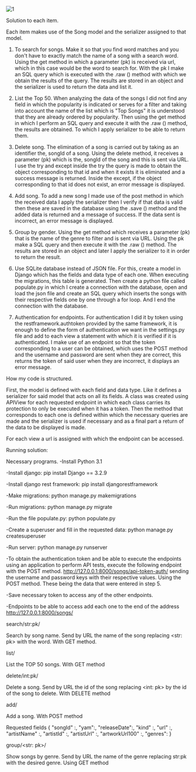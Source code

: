 ![1](https://user-images.githubusercontent.com/19244197/144340438-c8b673d5-acd7-44a3-85a2-c97e86193808.png)

Solution to each item.

Each item makes use of the Song model and the serializer assigned to that model.

1.  To search for songs. Make it so that you find word matches and you don't have to exactly match the name of a song with a search word. 
    Using the get method in which a parameter (pk) is received via url, which in this case would be the word to search for. 
    With the pk I make an SQL query which is executed with the .raw () method with which we obtain the results of the query. 
    The results are stored in an object and the serializer is used to return the data and list it.

2.  List the Top 50. When analyzing the data of the songs I did not find any field in which the popularity is indicated or serves for a 
    filter and taking into account the name of the list which is "Top Songs" it is understood that they are already ordered by popularity. 
    Then using the get method in which I perform an SQL query and execute it with the .raw () method, the results are obtained. 
    To which I apply serializer to be able to return them.

3.  Delete song. The elimination of a song is carried out by taking as an identifier the, songId of a song. 
    Using the delete method, it receives a parameter (pk) which is the, songId of the song and this is sent via URL. 
    I use the try and except inside the try the query is made to obtain the object corresponding to that id and when it exists it is eliminated 
    and a success message is returned. Inside the except, if the object corresponding to that id does not exist, an error message is displayed.

4.  Add song. To add a new song I made use of the post method in which the received data I apply the serializer then I verify if that data is 
    valid then these are saved in the database using the .save () method and the added data is returned and a message of success. 
    If the data sent is incorrect, an error message is displayed.

5.  Group by gender. Using the get method which receives a parameter (pk) that is the name of the genre to filter and is sent via URL. 
    Using the pk make a SQL query and then execute it with the .raw () method. The results are stored in an object and later 
    I apply the serializer to it in order to return the result.

7.  Use SQLite database instead of JSON file. For this, create a model in Django which has the fields and data type of each one. 
    When executing the migrations, this table is generated. Then create a python file called populate.py in which I create a connection with the database, 
    open and load the json file and create an SQL query which inserts the songs with their respective fields one by one through a for loop. 
    And I end the connection with the database.

8.  Authentication for endpoints. For authentication I did it by token using the restframework.authtoken provided by the same framework, 
    it is enough to define the form of authentication we want in the settings.py file and add to each view a statement with which it is verified 
    if it is authenticated. I make use of an endpoint so that the token corresponding to a user can be obtained, which uses the POST method 
    and the username and password are sent when they are correct, this returns the token of said user when they are incorrect, it displays an error message.
    
How my code is structured.

First, the model is defined with each field and data type. Like it defines a serializer for said model that acts on all its fields.
A class was created using APIView for each requested endpoint in which each class carries its protection to only be executed when it has a token. 
Then the method that corresponds to each one is defined within which the necessary queries are made and the serializer is used if necessary and as a 
final part a return of the data to be displayed is made.

For each view a url is assigned with which the endpoint can be accessed.

Running solution:

Necessary programs.
-Install Python 3.1

-Install django: pip install Django == 3.2.9

-Install django rest framework: pip install djangorestframework

-Make migrations: python manage.py makemigrations

-Run migrations: python manage.py migrate

-Run the file populate.py: python populate.py

-Create a superuser and fill in the requested data: python manage.py createsuperuser

-Run server: python manage.py runserver

-To obtain the authentication token and be able to execute the endpoints using an application to perform API tests, execute the following endpoint with the POST method. http://127.0.0.1:8000/songs/api-token-auth/ sending the username and password keys with their respective values. Using the POST method. These being the data that were entered in step 5.

-Save necessary token to access any of the other endpoints.

-Endpoints to be able to access add each one to the end of the address http://127.0.0.1:8000/songs/

   search/str:pk/
   
  Search by song name. Send by URL the name of the song replacing <str: pk> with the word. With GET method.
 
   list/
   
  List the TOP 50 songs. With GET method

   delete/int:pk/
   
  Delete a song. Send by URL the id of the song replacing <int: pk> by the id of the song to delete. With DELETE method

   add/
   
  Add a song. With POST method
  
  Requested fields
  {
    "songId" :,
    "yam":,
    "releaseDate":,
    "kind" :,
    "url" :,
    "artistName" :,
    "artistId" :,
    "artistUrl" :,
    "artworkUrl100" :,
    "genres":
  }
 
   group/<str: pk>/
   
  Show songs by genre. Send by URL the name of the genre replacing str:pk with the desired genre. Using GET method
